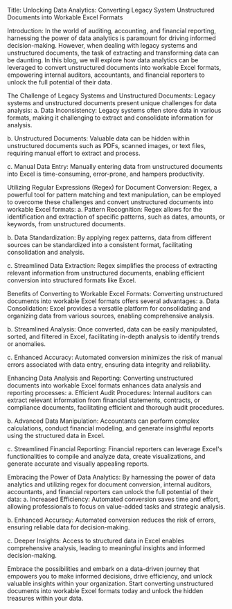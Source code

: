 Title: Unlocking Data Analytics: Converting Legacy System Unstructured Documents into Workable Excel Formats

Introduction:
In the world of auditing, accounting, and financial reporting, harnessing the power of data analytics is paramount for driving informed decision-making. However, when dealing with legacy systems and unstructured documents, the task of extracting and transforming data can be daunting. In this blog, we will explore how data analytics can be leveraged to convert unstructured documents into workable Excel formats, empowering internal auditors, accountants, and financial reporters to unlock the full potential of their data.

The Challenge of Legacy Systems and Unstructured Documents:
Legacy systems and unstructured documents present unique challenges for data analysis:
a. Data Inconsistency: Legacy systems often store data in various formats, making it challenging to extract and consolidate information for analysis.

b. Unstructured Documents: Valuable data can be hidden within unstructured documents such as PDFs, scanned images, or text files, requiring manual effort to extract and process.

c. Manual Data Entry: Manually entering data from unstructured documents into Excel is time-consuming, error-prone, and hampers productivity.

Utilizing Regular Expressions (Regex) for Document Conversion:
Regex, a powerful tool for pattern matching and text manipulation, can be employed to overcome these challenges and convert unstructured documents into workable Excel formats:
a. Pattern Recognition: Regex allows for the identification and extraction of specific patterns, such as dates, amounts, or keywords, from unstructured documents.

b. Data Standardization: By applying regex patterns, data from different sources can be standardized into a consistent format, facilitating consolidation and analysis.

c. Streamlined Data Extraction: Regex simplifies the process of extracting relevant information from unstructured documents, enabling efficient conversion into structured formats like Excel.

Benefits of Converting to Workable Excel Formats:
Converting unstructured documents into workable Excel formats offers several advantages:
a. Data Consolidation: Excel provides a versatile platform for consolidating and organizing data from various sources, enabling comprehensive analysis.

b. Streamlined Analysis: Once converted, data can be easily manipulated, sorted, and filtered in Excel, facilitating in-depth analysis to identify trends or anomalies.

c. Enhanced Accuracy: Automated conversion minimizes the risk of manual errors associated with data entry, ensuring data integrity and reliability.

Enhancing Data Analysis and Reporting:
Converting unstructured documents into workable Excel formats enhances data analysis and reporting processes:
a. Efficient Audit Procedures: Internal auditors can extract relevant information from financial statements, contracts, or compliance documents, facilitating efficient and thorough audit procedures.

b. Advanced Data Manipulation: Accountants can perform complex calculations, conduct financial modeling, and generate insightful reports using the structured data in Excel.

c. Streamlined Financial Reporting: Financial reporters can leverage Excel's functionalities to compile and analyze data, create visualizations, and generate accurate and visually appealing reports.

Embracing the Power of Data Analytics:
By harnessing the power of data analytics and utilizing regex for document conversion, internal auditors, accountants, and financial reporters can unlock the full potential of their data:
a. Increased Efficiency: Automated conversion saves time and effort, allowing professionals to focus on value-added tasks and strategic analysis.

b. Enhanced Accuracy: Automated conversion reduces the risk of errors, ensuring reliable data for decision-making.

c. Deeper Insights: Access to structured data in Excel enables comprehensive analysis, leading to meaningful insights and informed decision-making.

Embrace the possibilities and embark on a data-driven journey that empowers you to make informed decisions, drive efficiency, and unlock valuable insights within your organization. Start converting unstructured documents into workable Excel formats today and unlock the hidden treasures within your data.
